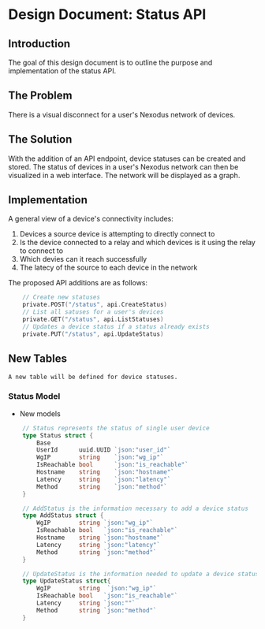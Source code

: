 # Design Document: Status API

## Introduction

The goal of this design document is to outline the purpose and implementation of the status API. 

## The Problem 

There is a visual disconnect for a user's Nexodus network of devices. 

## The Solution

With the addition of an API endpoint, device statuses can be created and stored. The status of devices in a user's Nexodus network can then be visualized in a web interface. The network will be displayed as a graph. 

## Implementation

A general view of a device's connectivity includes: 

  1. Devices a source device is attempting to directly connect to
  2. Is the device connected to a relay and which devices is it using the relay to connect to 
  3. Which devies can it reach successfully 
  4. The latecy of the source to each device in the network

The proposed API additions are as follows:

```go
    // Create new statuses
    private.POST("/status", api.CreateStatus)
    // List all satuses for a user's devices 
    private.GET("/status", api.ListStatuses)
    // Updates a device status if a status already exists 
    private.PUT("/status", api.UpdateStatus) 
```
## New Tables

    A new table will be defined for device statuses.

### Status Model

- New models

```go
	// Status represents the status of single user device 
	type Status struct {
		Base
		UserId      uuid.UUID `json:"user_id"`
		WgIP        string    `json:"wg_ip"`
		IsReachable bool      `json:"is_reachable"`
		Hostname    string    `json:"hostname"`
		Latency     string    `json:"latency"`
		Method      string    `json:"method"`
	}

	// AddStatus is the information necessary to add a device status
	type AddStatus struct {
		WgIP        string `json:"wg_ip"`
		IsReachable bool   `json:"is_reachable"`
		Hostname    string `json:"hostname"`
		Latency     string `json:"latency"`
		Method      string `json:"method"`
	}

	// UpdateStatus is the information needed to update a device status that already exists
	type UpdateStatus struct{
		WgIP		string  `json:"wg_ip"`
		IsReachable bool   `json:"is_reachable"`
		Latency     string `json:""`
		Method      string `json:"method"`
	}
```

